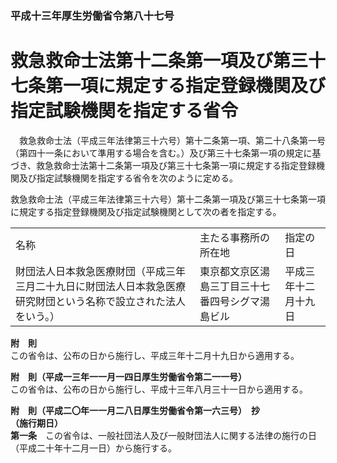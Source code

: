### 平成十三年厚生労働省令第八十七号  
# 救急救命士法第十二条第一項及び第三十七条第一項に規定する指定登録機関及び指定試験機関を指定する省令  
　救急救命士法（平成三年法律第三十六号）第十二条第一項、第二十八条第一号（第四十一条において準用する場合を含む。）及び第三十七条第一項の規定に基づき、救急救命士法第十二条第一項及び第三十七条第一項に規定する指定登録機関及び指定試験機関を指定する省令を次のように定める。  
  
救急救命士法（平成三年法律第三十六号）第十二条第一項及び第三十七条第一項に規定する指定登録機関及び指定試験機関として次の者を指定する。  

||||  
| --- | --- | --- |  
|名称|主たる事務所の所在地|指定の日|  
|財団法人日本救急医療財団（平成三年三月二十九日に財団法人日本救急医療研究財団という名称で設立された法人をいう。）|東京都文京区湯島三丁目三十七番四号シグマ湯島ビル|平成三年十二月十九日|  
  
  
**附　則**  
この省令は、公布の日から施行し、平成三年十二月十九日から適用する。  
  
**附　則（平成一三年一一月一四日厚生労働省令第二一一号）**  
この省令は、公布の日から施行し、平成十三年八月三十一日から適用する。  
  
**附　則（平成二〇年一一月二八日厚生労働省令第一六三号）　抄**  
**（施行期日）**  
**第一条**　この省令は、一般社団法人及び一般財団法人に関する法律の施行の日（平成二十年十二月一日）から施行する。  
  
